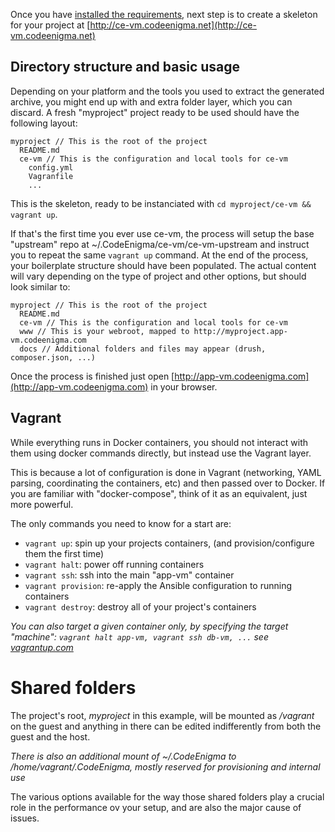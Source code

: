 
Once you have [installed the requirements](install.md), next step is to create a skeleton for your project at [http://ce-vm.codeenigma.net](http://ce-vm.codeenigma.net)

## Directory structure and basic usage

Depending on your platform and the tools you used to extract the generated archive, you might end up with and extra folder layer, which you can discard.
A fresh "myproject" project ready to be used should have the following layout:
```
myproject // This is the root of the project
  README.md
  ce-vm // This is the configuration and local tools for ce-vm
    config.yml
    Vagranfile
    ...
```

This is the skeleton, ready to be instanciated with `cd myproject/ce-vm && vagrant up`. 

If that's the first time you ever use ce-vm, the process will setup the base "upstream" repo at ~/.CodeEnigma/ce-vm/ce-vm-upstream and instruct you to repeat the same `vagrant up` command.
At the end of the process, your boilerplate structure should have been populated. The actual content will vary depending on the type of project and other options, but should look similar to:

```
myproject // This is the root of the project
  README.md
  ce-vm // This is the configuration and local tools for ce-vm
  www // This is your webroot, mapped to http://myproject.app-vm.codeenigma.com
  docs // Additional folders and files may appear (drush, composer.json, ...)
```

Once the process is finished just open [http://app-vm.codeenigma.com](http://app-vm.codeenigma.com) in your browser.

## Vagrant

While everything runs in Docker containers, you should not interact with them using docker commands directly, but instead use the Vagrant layer. 

This is because a lot of configuration is done in Vagrant (networking, YAML parsing, coordinating the containers, etc) and then passed over to Docker. If you are familiar with "docker-compose", think of it as an equivalent, just more powerful.

The only commands you need to know for a start are:

- `vagrant up`: spin up your projects containers, (and provision/configure them the first time)
- `vagrant halt`: power off running containers
- `vagrant ssh`: ssh into the main "app-vm" container
- `vagrant provision`: re-apply the Ansible configuration to running containers
- `vagrant destroy`: destroy all of your project's containers

*You can also target a given container only, by specifying the target "machine": `vagrant halt app-vm, vagrant ssh db-vm, ...` see [vagrantup.com](https://www.vagrantup.com/docs/multi-machine/#controlling-multiple-machines)*



# Shared folders

The project's root, *myproject* in this example, will be mounted as */vagrant* on the guest and anything in there can be edited indifferently from both the guest and the host.

*There is also an additional mount of ~/.CodeEnigma to /home/vagrant/.CodeEnigma, mostly reserved for provisioning and internal use*

The various options available for the way those shared folders play a crucial role in the performance ov your setup, and are also the major cause of issues.